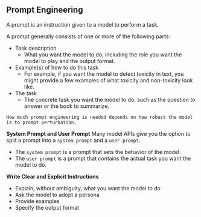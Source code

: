## Prompt Engineering

A prompt is an instruction given to a model to perform a task.

A prompt generally consists of one or more of the following parts:
- Task description
  - What you want the model to do, including the role you want the model to play and the output format.
- Example(s) of how to do this task
  - For example, if you want the model to detect toxicity in text, you might provide a few examples of what toxicity and non-toxicity look like.
- The task
  - The concrete task you want the model to do, such as the question to answer or the book to summarize.
  
`How much prompt engineering is needed depends on how robust the model is to prompt perturbation.`

**System Prompt and User Prompt**
Many model APIs give you the option to split a prompt into a `system prompt` and a `user prompt`.

- The `system prompt` is a prompt that sets the behavior of the model.
- The `user prompt` is a prompt that contains the actual task you want the model to do.

**Write Clear and Explicit Instructions**
- Explain, without ambiguity, what you want the model to do
- Ask the model to adopt a persona
- Provide examples
- Specify the output format